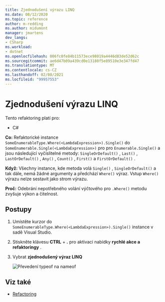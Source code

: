 ```yaml
---
title: Zjednodušení výrazu LINQ
ms.date: 08/12/2020
ms.topic: reference
author: m-redding
ms.author: midumont
manager: jmartens
dev_langs:
- CSharp
ms.workload:
- dotnet
ms.openlocfilehash: 006fc0fe84b11573ece98019a4446d83de52d62c
ms.sourcegitcommit: ae6d47b09a439cd0e13180f5e89510e3e347fd47
ms.translationtype: MT
ms.contentlocale: cs-CZ
ms.lasthandoff: 02/08/2021
ms.locfileid: "99957553"
---
```

# <a name="simplify-linq-expression"></a>Zjednodušení výrazu LINQ

Tento refaktoring platí pro:

- C#

**Co:** Refaktorické instance `SomeEnumerableType.Where(<LambdaExpression>).Single()` do `SomeEnumerable.Single(<LambdaExpression>)` pro pro `Enumerable.Single()` a jsou následující vyčíslitelné metody: `SingleOrDefault()` , `Last()` , `LastOrDefault()` , `Any()` , `Count()` , `First()` a `FirstOrDefault()` .

**Když:**  Všechny instance, kde metoda volá `Single()` , `SingleOrDefault()` a tak dále, nemá žádné argumenty a předchází `Where()` výraz. Vstup `Where()` výrazu nelze sestavit jako strom výrazu.

**Proč:** Odebrání nepotřebného volání výčtového pro `.Where()` metodu zvyšuje výkon a čitelnost.

## <a name="how-to"></a>Postupy

1. Umístěte kurzor do `SomeEnumerableType.Where(<LambdaExpression>).Single()` instance v sadě Visual Studio.
2. Stiskněte klávesu **CTRL** + **.** pro aktivaci nabídky **rychlé akce a refaktoringy** .
3. Vybrat **zjednodušený výraz LINQ**

   ![Převedení typeof na nameof](media/simplify-linq-expression.png)

## <a name="see-also"></a>Viz také

- [Refactoring](../refactoring-in-visual-studio.md)
